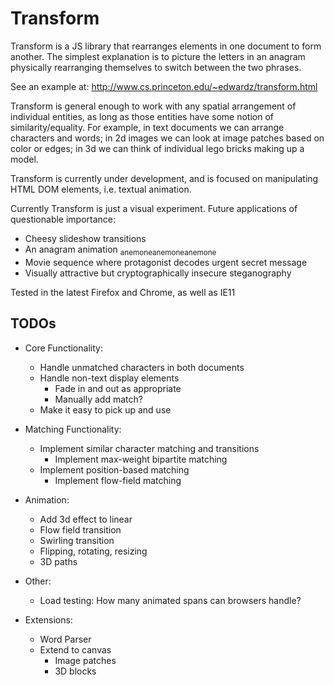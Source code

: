 Transform
=========

Transform is a JS library that rearranges elements in one document to form
another. The simplest explanation is to picture the letters in an anagram
physically rearranging themselves to switch between the two phrases.

See an example at: http://www.cs.princeton.edu/~edwardz/transform.html

Transform is general enough to work with any spatial arrangement
of individual entities, as long as those entities have some notion
of similarity/equality. For example, in text documents we can arrange
characters and words; in 2d images we can look at image patches based
on color or edges; in 3d we can think of individual lego bricks making
up a model.

Transform is currently under development, and is focused on manipulating 
HTML DOM elements, i.e. textual animation.

Currently Transform is just a visual experiment.
Future applications of questionable importance:
- Cheesy slideshow transitions
- An anagram animation <sub>anemoneanemoneanemone</sub>
- Movie sequence where protagonist decodes urgent secret message
- Visually attractive but cryptographically insecure steganography

Tested in the latest Firefox and Chrome, as well as IE11

TODOs
-----
- Core Functionality:
    - Handle unmatched characters in both documents
    - Handle non-text display elements
        - Fade in and out as appropriate
        - Manually add match?
    - Make it easy to pick up and use

- Matching Functionality:
    - Implement similar character matching and transitions
        - Implement max-weight bipartite matching
    - Implement position-based matching
       - Implement flow-field matching

- Animation:
    - Add 3d effect to linear
    - Flow field transition
    - Swirling transition
    - Flipping, rotating, resizing
    - 3D paths

- Other:
    - Load testing: How many animated spans can browsers handle?

- Extensions:
    - Word Parser
    - Extend to canvas
        - Image patches
        - 3D blocks
